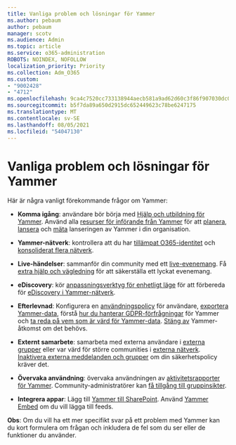 ```yaml
---
title: Vanliga problem och lösningar för Yammer
ms.author: pebaum
author: pebaum
manager: scotv
ms.audience: Admin
ms.topic: article
ms.service: o365-administration
ROBOTS: NOINDEX, NOFOLLOW
localization_priority: Priority
ms.collection: Adm_O365
ms.custom:
- "9002428"
- "4712"
ms.openlocfilehash: 9ca4c7520cc733138944aecb581a9ad62d60c3f86f907030dc0a7780f30ddcc6
ms.sourcegitcommit: b5f7da89a650d2915dc652449623c78be6247175
ms.translationtype: MT
ms.contentlocale: sv-SE
ms.lasthandoff: 08/05/2021
ms.locfileid: "54047130"
---
```

# <a name="yammer-common-issues-and-resolutions"></a>Vanliga problem och lösningar för Yammer

Här är några vanligt förekommande frågor om Yammer:

- **Komma igång**: användare bör börja med [Hjälp och utbildning för Yammer](https://support.office.com/yammer). Använd alla [resurser för införande från Yammer](https://aka.ms/yamresources) för att [planera](https://aka.ms/YamSuccessGuide), [lansera](https://aka.ms/YamLaunchPlaybook) och [mäta](https://aka.ms/YamMeasureSuccesGuide) lanseringen av Yammer i din organisation. 

- **Yammer-nätverk**: kontrollera att du har [tillämpat O365-identitet](https://docs.microsoft.com/yammer/configure-your-yammer-network/enforce-office-365-identity) och [konsoliderat flera nätverk](https://docs.microsoft.com/yammer/configure-your-yammer-network/consolidate-multiple-yammer-networks). 

- **Live-händelser**: sammanför din community med ett [live-evenemang](https://docs.microsoft.com/yammer/manage-yammer-groups/yammer-live-events). Få [extra hjälp och vägledning](https://resources.techcommunity.microsoft.com/live-events/assistance/) för att säkerställa ett lyckat evenemang. 

- **eDiscovery**: kör [anpassningsverktyg för enhetligt läge](https://docs.microsoft.com/yammer/configure-your-yammer-network/overview-native-mode) för att förbereda för [eDiscovery i Yammer-nätverk](https://docs.microsoft.com/yammer/manage-security-and-compliance/overview-of-ediscovery). 

- **Efterlevnad**: Konfigurera en [användningspolicy](https://docs.microsoft.com/yammer/manage-security-and-compliance/set-up-a-usage-policy) för användare, [exportera Yammer-data](https://docs.microsoft.com/yammer/manage-security-and-compliance/export-yammer-enterprise-data), förstå [hur du hanterar GDPR-förfrågningar](https://docs.microsoft.com/yammer/manage-security-and-compliance/gdpr-requests-in-yammer-enterprise) för Yammer och [ta reda på vem som är värd för Yammer-data](https://docs.microsoft.com/yammer/manage-security-and-compliance/data-residency). [Stäng av](https://docs.microsoft.com/yammer/manage-yammer-users/turn-off-user-access) Yammer-åtkomst om det behövs.

- **Externt samarbete**: samarbeta med externa användare i [externa grupper](https://docs.microsoft.com/yammer/work-with-external-users/create-and-manage-external-groups) eller var värd för större communities i [externa nätverk](https://docs.microsoft.com/yammer/work-with-external-users/create-and-manage-an-external-network). [Inaktivera externa meddelanden och grupper](https://docs.microsoft.com/yammer/work-with-external-users/disable-external-messaging) om din säkerhetspolicy kräver det.

- **Övervaka användning**: övervaka användningen av [aktivitetsrapporter för Yammer](https://docs.microsoft.com/microsoft-365/admin/activity-reports/yammer-activity-report). Community-administratörer kan [få tillgång till gruppinsikter](https://support.office.com/article/view-group-insights-in-yammer-73f9fa6d-d442-4f25-9194-d5317c9328ab).

- **Integrera appar**: Lägg till [Yammer till SharePoint](https://docs.microsoft.com/yammer/integrate-yammer-with-other-apps/embed-a-feed-into-a-sharepoint-site). Använd [Yammer Embed](https://developer.yammer.com/docs/embed) om du vill lägga till feeds. 

**Obs**: Om du vill ha ett mer specifikt svar på ett problem med Yammer kan du kort formulera om frågan och inkludera de fel som du ser eller de funktioner du använder.
